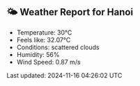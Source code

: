 <!-- WEATHER-START -->
## 🌤 Weather Report for Hanoi

- Temperature: 30°C
- Feels like: 32.07°C
- Conditions: scattered clouds
- Humidity: 56%
- Wind Speed: 0.87 m/s

Last updated: 2024-11-16 04:26:02 UTC
<!-- WEATHER-END -->
